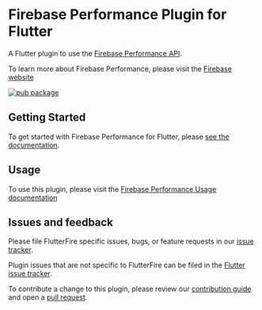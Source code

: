 # Firebase Performance Plugin for Flutter

A Flutter plugin to use the [Firebase Performance API](https://firebase.google.com/docs/perf-mon/).

To learn more about Firebase Performance, please visit the [Firebase website](https://firebase.google.com/products/performance)

[![pub package](https://img.shields.io/pub/v/firebase_performance.svg)](https://pub.dev/packages/firebase_performance)

## Getting Started

To get started with Firebase Performance for Flutter, please [see the documentation](https://firebase.flutter.dev/docs/performance/overview).

## Usage

To use this plugin, please visit the [Firebase Performance Usage documentation](https://firebase.flutter.dev/docs/performance/usage)

## Issues and feedback

Please file FlutterFire specific issues, bugs, or feature requests in our [issue tracker](https://github.com/firebase/flutterfire/issues/new).

Plugin issues that are not specific to FlutterFire can be filed in the [Flutter issue tracker](https://github.com/flutter/flutter/issues/new).

To contribute a change to this plugin,
please review our [contribution guide](https://github.com/firebase/flutterfire/blob/master/CONTRIBUTING.md)
and open a [pull request](https://github.com/firebase/flutterfire/pulls).
